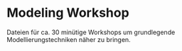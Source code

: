 # Modeling Workshop

Dateien für ca. 30 minütige Workshops um grundlegende Modellierungstechniken näher zu bringen.
